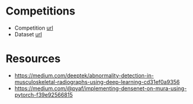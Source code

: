 # Competitions
- Competition [url](https://stanfordmlgroup.github.io/competitions/mura/)
- Dataset [url](https://us13.mailchimp.com/mctx/clicks?url=https%3A%2F%2Fcs.stanford.edu%2Fgroup%2Fmlgroup%2FMURA-v1.1.zip&h=b7495b54073e8dcf1f145b99ff266391650139c4d9d486655d30fa86eba35250&v=1&xid=df0a07681d&uid=55365305&pool=contact_facing&subject=MURA-v1.1%3A+Link+To+Dataset)

# Resources
- https://medium.com/deeptek/abnormality-detection-in-musculoskeletal-radiographs-using-deep-learning-cd31ef0a9356
- https://medium.com/@pyaf/implementing-densenet-on-mura-using-pytorch-f39e92566815

